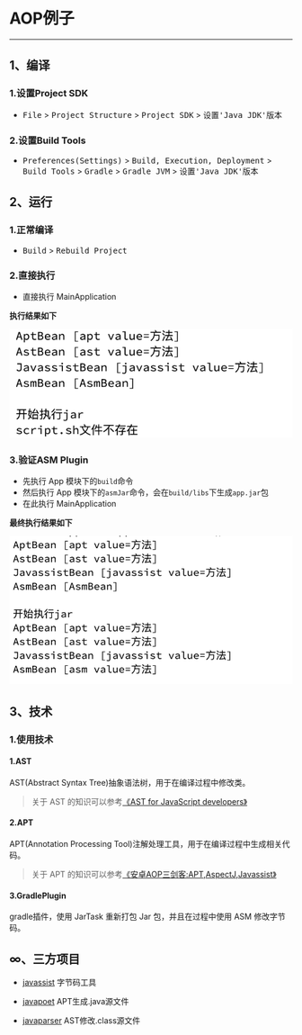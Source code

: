 # AOP例子

---

## 1、编译

### 1.设置Project SDK

- <kbd>File</kbd> > <kbd>Project Structure</kbd> > <kbd>Project SDK</kbd> > <kbd>设置'Java JDK'版本</kbd>

### 2.设置Build Tools

- <kbd>Preferences(Settings)</kbd> > <kbd>Build, Execution, Deployment</kbd> > <kbd>Build Tools</kbd> > <kbd>Gradle</kbd> > <kbd>Gradle JVM</kbd> > <kbd>设置'Java JDK'版本</kbd> 


## 2、运行

### 1.正常编译

- <kbd>Build</kbd> > <kbd>Rebuild Project</kbd>

### 2.直接执行

- 直接执行 MainApplication

**执行结果如下**

![执行结果](images/exec_result_1.png)

### 3.验证ASM Plugin

- 先执行 App 模块下的`build`命令
- 然后执行 App 模块下的`asmJar`命令，会在`build/libs`下生成`app.jar`包
- 在此执行 MainApplication

**最终执行结果如下**

![执行结果](images/exec_result_2.png)


## 3、技术

### 1.使用技术

#### 1.AST

AST(Abstract Syntax Tree)抽象语法树，用于在编译过程中修改类。

> 关于 AST 的知识可以参考[《AST for JavaScript developers》](https://github.com/CodeLittlePrince/blog/issues/19)

#### 2.APT

APT(Annotation Processing Tool)注解处理工具，用于在编译过程中生成相关代码。

> 关于 APT 的知识可以参考[《安卓AOP三剑客:APT,AspectJ,Javassist》](https://www.jianshu.com/p/dca3e2c8608a)

#### 3.GradlePlugin

gradle插件，使用 JarTask 重新打包 Jar 包，并且在过程中使用 ASM 修改字节码。


## ∞、三方项目

- [javassist](https://github.com/jboss-javassist/javassist) 字节码工具

- [javapoet](https://github.com/square/javapoet) APT生成.java源文件
- [javaparser](https://github.com/javaparser/javaparser) AST修改.class源文件